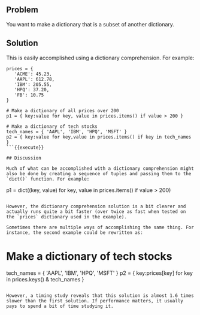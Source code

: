 ## Problem

You want to make a dictionary that is a subset of another dictionary.

## Solution

This is easily accomplished using a dictionary comprehension. For example:

```
prices = {
   'ACME': 45.23,
   'AAPL': 612.78,
   'IBM': 205.55,
   'HPQ': 37.20,
   'FB': 10.75
}

# Make a dictionary of all prices over 200
p1 = { key:value for key, value in prices.items() if value > 200 }

# Make a dictionary of tech stocks
tech_names = { 'AAPL', 'IBM', 'HPQ', 'MSFT' }
p2 = { key:value for key,value in prices.items() if key in tech_names }
```{{execute}}

## Discussion

Much of what can be accomplished with a dictionary comprehension might also be done by creating a sequence of tuples and passing them to the `dict()` function. For example:

```
p1 = dict((key, value) for key, value in prices.items() if value > 200)
```{{execute}}

However, the dictionary comprehension solution is a bit clearer and actually runs quite a bit faster (over twice as fast when tested on the `prices` dictionary used in the example).

Sometimes there are multiple ways of accomplishing the same thing. For instance, the second example could be rewritten as:

```
# Make a dictionary of tech stocks
tech_names = { 'AAPL', 'IBM', 'HPQ', 'MSFT' }
p2 = { key:prices[key] for key in prices.keys() & tech_names }
```{{execute}}

However, a timing study reveals that this solution is almost 1.6 times slower than the first solution. If performance matters, it usually pays to spend a bit of time studying it. 